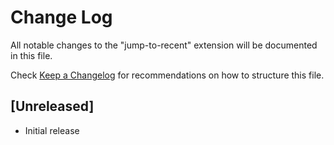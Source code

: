 # Change Log

All notable changes to the "jump-to-recent" extension will be documented in this file.

Check [Keep a Changelog](http://keepachangelog.com/) for recommendations on how to structure this file.

## [Unreleased]

- Initial release